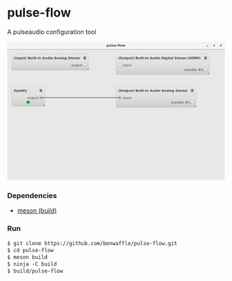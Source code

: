 # pulse-flow

A pulseaudio configuration tool

![](demo.png)

### Dependencies
- [meson (build)](http://mesonbuild.com)

### Run
```
$ git clone https://github.com/benwaffle/pulse-flow.git
$ cd pulse-flow
$ meson build
$ ninja -C build
$ build/pulse-flow
```
